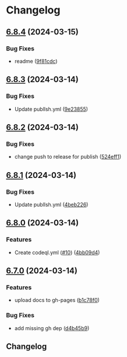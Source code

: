 # Changelog

## [6.8.4](https://github.com/sevki/kernel/compare/v6.8.3...v6.8.4) (2024-03-15)


### Bug Fixes

* readme ([9f81cdc](https://github.com/sevki/kernel/commit/9f81cdcd312fc54886a10e6a4faf8a8ea13ec542))

## [6.8.3](https://github.com/sevki/kernel/compare/v6.8.2...v6.8.3) (2024-03-14)


### Bug Fixes

* Update publlsh.yml ([9e23855](https://github.com/sevki/kernel/commit/9e23855af5229595f0bb45d907805c50f85cdc15))

## [6.8.2](https://github.com/sevki/kernel/compare/v6.8.1...v6.8.2) (2024-03-14)


### Bug Fixes

* change push to release for publish ([524eff1](https://github.com/sevki/kernel/commit/524eff169d2a0bd0a5c0f8151f6e32728ec0862b))

## [6.8.1](https://github.com/sevki/kernel/compare/v6.8.0...v6.8.1) (2024-03-14)


### Bug Fixes

* Update publlsh.yml ([4beb226](https://github.com/sevki/kernel/commit/4beb226da15586e1a21e1bd720b80d192110b370))

## [6.8.0](https://github.com/sevki/kernel/compare/v6.7.0...v6.8.0) (2024-03-14)


### Features

* Create codeql.yml ([#10](https://github.com/sevki/kernel/issues/10)) ([4bb09d4](https://github.com/sevki/kernel/commit/4bb09d4610296d0e8366addecfa7700fe39a5538))

## [6.7.0](https://github.com/sevki/kernel/compare/v6.6.22...v6.7.0) (2024-03-14)


### Features

* upload docs to gh-pages ([b1c78f0](https://github.com/sevki/kernel/commit/b1c78f018c7812e890794cb0e3efc7498668f1c0))


### Bug Fixes

* add missing gh dep ([d4b45b9](https://github.com/sevki/kernel/commit/d4b45b94269b609f2fda49b011c19c43d95b5faf))

## Changelog
